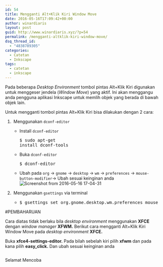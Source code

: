 ```yaml
---
id: 54
title: Mengganti Alt+Klik Kiri Window Move
date: 2016-05-16T17:09:42+00:00
author: winardiaris
layout: post
guid: http://www.winardiaris.xyz/?p=54
permalink: /mengganti-altklik-kiri-window-move/
dsq_thread_id:
  - "4838789305"
categories:
  - Catetan
  - Inkscape
tags:
  - catetan
  - inkscape
---
```

Pada beberapa _Desktop Environment_ tombol pintas Alt+Klik Kiri digunakan untuk menggeser jendela (_Window Move_) yang aktif. Ini akan menggangu anda pengguna aplikasi Inkscape untuk memlih objek yang berada di bawah objek lain.

Untuk mengganti tombol pintas Alt+Klik Kiri bisa dilakukan dengan 2 cara:<!--more-->

  1.  Menggunakan `dconf-editor` 
      * Install `dconf-editor` <pre class="brush: bash; title: ; notranslate" title="">$ sudo apt-get install dconf-tools</pre>
    
      * Buka `dconf-editor` <pre class="brush: bash; title: ; notranslate" title="">$ dconf-editor </pre>
    
      * Ubah pada `org` → `gnome` → `desktop` → `wm` → `preferences` → `mouse-button-modifier`→ Ubah sesuai keinginan anda <img class="alignnone size-full wp-image-55" src="https://i0.wp.com/www.winardiaris.xyz/wp-content/uploads/2016/05/Screenshot-from-2016-05-16-17-04-31.png?resize=700%2C550" alt="Screenshot from 2016-05-16 17-04-31" srcset="https://i0.wp.com/www.winardiaris.xyz/wp-content/uploads/2016/05/Screenshot-from-2016-05-16-17-04-31.png?w=800 800w, https://i0.wp.com/www.winardiaris.xyz/wp-content/uploads/2016/05/Screenshot-from-2016-05-16-17-04-31.png?resize=300%2C236 300w, https://i0.wp.com/www.winardiaris.xyz/wp-content/uploads/2016/05/Screenshot-from-2016-05-16-17-04-31.png?resize=768%2C603 768w" sizes="(max-width: 700px) 100vw, 700px" data-recalc-dims="1" />
  2.  Menggunakan `gsettings` via terminal 
      * <pre class="brush: bash; title: ; notranslate" title="">$ gsettings set org.gnome.desktop.wm.preferences mouse-button-modifier "&amp;amp;amp;lt;Super&amp;amp;amp;gt;"</pre>

#PEMBAHARUAN

Cara diatas tidak berlaku bila _desktop environment_ menggunakan **XFCE** dengan _window manager_ **XFWM.** Berikut cara mengganti Alt+Klik Kiri Window Move pada _desktop_ _environment_ **XFCE.**
  
Buka **xfce4-settings-editor.** Pada bilah sebelah kiri pilih **xfwm** dan pada kana pilih **easy_click.** Dan ubah sesuai keinginan anda

[<img class="size-full wp-image-312 aligncenter" src="https://i1.wp.com/www.winardiaris.xyz/wp-content/uploads/2016/05/Screenshot_2017-01-03_00-14-11.png?resize=642%2C531" alt="" srcset="https://i1.wp.com/www.winardiaris.xyz/wp-content/uploads/2016/05/Screenshot_2017-01-03_00-14-11.png?w=642 642w, https://i1.wp.com/www.winardiaris.xyz/wp-content/uploads/2016/05/Screenshot_2017-01-03_00-14-11.png?resize=300%2C248 300w" sizes="(max-width: 642px) 100vw, 642px" data-recalc-dims="1" />](https://i1.wp.com/www.winardiaris.xyz/wp-content/uploads/2016/05/Screenshot_2017-01-03_00-14-11.png)
  
Selamat Mencoba